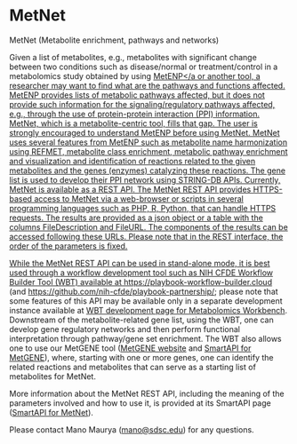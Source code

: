 # MetNet
MetNet (Metabolite enrichment, pathways and networks)

Given a list of metabolites, e.g., metabolites with significant change between two conditions such as disease/normal or treatment/control in a metabolomics study obtained by using <a href="https://github.com/metabolomicsworkbench/MetENP" target="_blank" rel="noopener noreferrer">MetENP</a or another tool, a researcher may want to find what are the pathways and functions affected. MetENP provides lists of metabolic pathways affected, but it does not provide such information for the signaling/regulatory pathways affected, e.g., through the use of protein-protein interaction (PPI) information. MetNet, which is a metabolite-centric tool, fills that gap. The user is strongly encouraged to understand MetENP before using MetNet. MetNet uses several features from MetENP such as metabolite name harmonization using REFMET, metabolite class enrichment, metabolic pathway enrichment and visualization and identification of reactions related to the given metabolites and the genes (enzymes) catalyzing these reactions. The gene list is used to develop their PPI network using STRING-DB APIs. Currently, MetNet is available as a REST API. The MetNet REST API provides HTTPS-based access to MetNet via a web-browser or scripts in several programming languages such as PHP, R, Python, that can handle HTTPS requests. The results are provided as a json object or a table with the columns FileDescription and FileURL. The components of the results can be accessed following these URLs. Please note that in the REST interface, the order of the parameters is fixed.

While the MetNet REST API can be used in stand-alone mode, it is best used through a workflow development tool such as NIH CFDE Workflow Builder Tool (WBT) available at https://playbook-workflow-builder.cloud (and https://github.com/nih-cfde/playbook-partnership/; please note that some features of this API may be available only in a separate development instance available at <a href="https://github.com/metabolomicsworkbench/playbook-partnership/tree/playbook-partnership-mano-20221129">WBT development page for Metabolomics Workbench</a>. Downstream of the metabolite-related gene list, using the WBT, one can develop gene regulatory networks and then perform functional interpretation through pathway/gene set enrichment. The WBT also allows one to use our MetGENE tool (<a href="https://github.com/metabolomicsworkbench/MetGENE">MetGENE website</a> and <a href="https://smart-api.info/ui/342e4cec92030d74efd84b61650fb0ea">SmartAPI for MetGENE</a>), where, starting with one or more genes, one can identify the related reactions and metabolites that can serve as a starting list of metabolites for MetNet. 

More information about the MetNet REST API, including the meaning of the parameters involved and how to use it, is provided at its SmartAPI page (<a href="https://smart-api.info/registry?q=f770f3e71163f5b66bcaf5ff74616540">SmartAPI for MetNet</a>).

Please contact Mano Maurya (mano@sdsc.edu) for any questions.

